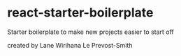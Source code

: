 # react-starter-boilerplate
Starter boilerplate to make new projects easier to start off

created by Lane Wirihana Le Prevost-Smith
